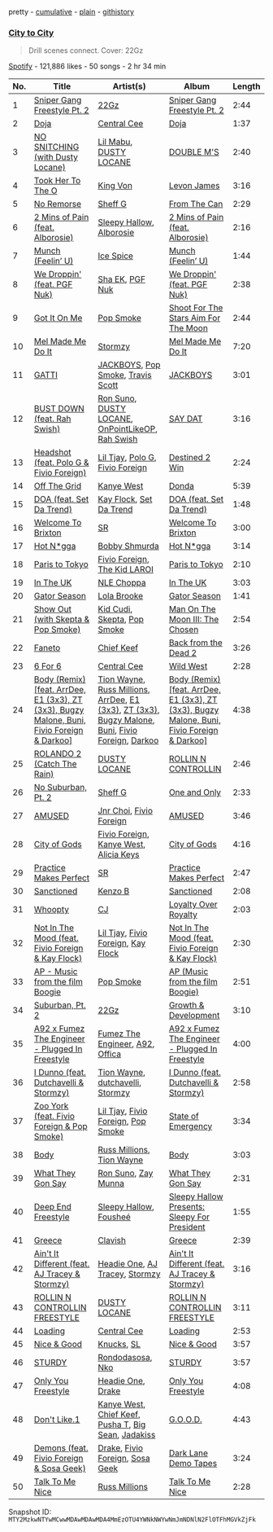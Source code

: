 pretty - [cumulative](/playlists/cumulative/37i9dQZF1DWWIfrT204w7E.md) - [plain](/playlists/plain/37i9dQZF1DWWIfrT204w7E) - [githistory](https://github.githistory.xyz/mackorone/spotify-playlist-archive/blob/main/playlists/plain/37i9dQZF1DWWIfrT204w7E)

### [City to City](https://open.spotify.com/playlist/37i9dQZF1DWWIfrT204w7E)

> Drill scenes connect\. Cover: 22Gz

[Spotify](https://open.spotify.com/user/spotify) - 121,886 likes - 50 songs - 2 hr 34 min

| No. | Title | Artist(s) | Album | Length |
|---|---|---|---|---|
| 1 | [Sniper Gang Freestyle Pt\. 2](https://open.spotify.com/track/1QQa1xdCx4t9DUgQH21Xoo) | [22Gz](https://open.spotify.com/artist/4JhbRL6zaItAyzqx4gHTqz) | [Sniper Gang Freestyle Pt\. 2](https://open.spotify.com/album/6vOE77BmSitUxf8v4ZjUKW) | 2:44 |
| 2 | [Doja](https://open.spotify.com/track/3LtpKP5abr2qqjunvjlX5i) | [Central Cee](https://open.spotify.com/artist/5H4yInM5zmHqpKIoMNAx4r) | [Doja](https://open.spotify.com/album/6oECjagksATHu2UaclXrq1) | 1:37 |
| 3 | [NO SNITCHING \(with Dusty Locane\)](https://open.spotify.com/track/3W9jnJBPYeihwNSXsr65f9) | [Lil Mabu](https://open.spotify.com/artist/6FAo7ORAHEzSSf5q10LLfN), [DUSTY LOCANE](https://open.spotify.com/artist/22hWz22JAmIhIEp0u1X01L) | [DOUBLE M'S](https://open.spotify.com/album/3gkkk6YBBtdhJeBeoUBxui) | 2:40 |
| 4 | [Took Her To The O](https://open.spotify.com/track/7fEoXCZTZFosUFvFQg1BmW) | [King Von](https://open.spotify.com/artist/6QtgPSJPSzcnn7dPZ4VINp) | [Levon James](https://open.spotify.com/album/1ZRAeQ6zsPJ5W1K3DvpRpP) | 3:16 |
| 5 | [No Remorse](https://open.spotify.com/track/5auKzb2kuqO3lTcoybxVJI) | [Sheff G](https://open.spotify.com/artist/1tG7s7S4sq2eFFW0QZyLbm) | [From The Can](https://open.spotify.com/album/7D59qIBeJucYHLc1Kq6i69) | 2:29 |
| 6 | [2 Mins of Pain \(feat\. Alborosie\)](https://open.spotify.com/track/2NVXBBbO4xGO851zrMfCFi) | [Sleepy Hallow](https://open.spotify.com/artist/6EPlBSH2RSiettczlz7ihV), [Alborosie](https://open.spotify.com/artist/78u1jLVBjPSXQVmHBV43yG) | [2 Mins of Pain \(feat\. Alborosie\)](https://open.spotify.com/album/43AaQNHNlJlf8F2iQkivyx) | 2:16 |
| 7 | [Munch \(Feelin’ U\)](https://open.spotify.com/track/1jOgJN75btuUONIdf57vHz) | [Ice Spice](https://open.spotify.com/artist/3LZZPxNDGDFVSIPqf4JuEf) | [Munch \(Feelin’ U\)](https://open.spotify.com/album/0LgFPcU3P2HLGUtBQTBBpv) | 1:44 |
| 8 | [We Droppin' \(feat\. PGF Nuk\)](https://open.spotify.com/track/7LkIkjlWgXYIHgWW0DHsSg) | [Sha EK](https://open.spotify.com/artist/3jVAqTL4NbB88q4lj94VX9), [PGF Nuk](https://open.spotify.com/artist/0PUh7TSiwhSf0xL0b6SLXH) | [We Droppin' \(feat\. PGF Nuk\)](https://open.spotify.com/album/02a5YA3rWMRQz1ZqWZ19BA) | 2:38 |
| 9 | [Got It On Me](https://open.spotify.com/track/25zlnOAzbVoOzIeXSvQFf1) | [Pop Smoke](https://open.spotify.com/artist/0eDvMgVFoNV3TpwtrVCoTj) | [Shoot For The Stars Aim For The Moon](https://open.spotify.com/album/7e7t0MCrNDcJZsPwUKjmOc) | 2:44 |
| 10 | [Mel Made Me Do It](https://open.spotify.com/track/3y8xPhq9Ho1hCEMIE9DvZe) | [Stormzy](https://open.spotify.com/artist/2SrSdSvpminqmStGELCSNd) | [Mel Made Me Do It](https://open.spotify.com/album/2qB4PkpoOUuvLXPzckmYdw) | 7:20 |
| 11 | [GATTI](https://open.spotify.com/track/40mjsnRjCpycdUw3xhS20g) | [JACKBOYS](https://open.spotify.com/artist/7A8S43ryYdbWpJKeHRZRcq), [Pop Smoke](https://open.spotify.com/artist/0eDvMgVFoNV3TpwtrVCoTj), [Travis Scott](https://open.spotify.com/artist/0Y5tJX1MQlPlqiwlOH1tJY) | [JACKBOYS](https://open.spotify.com/album/1Sf8GsXG32t0jNrX11xqWx) | 3:01 |
| 12 | [BUST DOWN \(feat\. Rah Swish\)](https://open.spotify.com/track/7e2trNONVOboRYbTe5dQLQ) | [Ron Suno](https://open.spotify.com/artist/3A63dHvKuavknOcvWVgZA9), [DUSTY LOCANE](https://open.spotify.com/artist/22hWz22JAmIhIEp0u1X01L), [OnPointLikeOP](https://open.spotify.com/artist/0dTnryd4adS8rjtGva7z1v), [Rah Swish](https://open.spotify.com/artist/4FeLiFUPdxVfFo8oOfA4BH) | [SAY DAT](https://open.spotify.com/album/0nODxykYAsHgR0WjwwF2cF) | 3:16 |
| 13 | [Headshot \(feat\. Polo G & Fivio Foreign\)](https://open.spotify.com/track/4eNOLmx8r2IJAVKvBBL1jv) | [Lil Tjay](https://open.spotify.com/artist/6jGMq4yGs7aQzuGsMgVgZR), [Polo G](https://open.spotify.com/artist/6AgTAQt8XS6jRWi4sX7w49), [Fivio Foreign](https://open.spotify.com/artist/14CHVeJGrR5xgUGQFV5BVM) | [Destined 2 Win](https://open.spotify.com/album/3MEKpJ7wSSp6Z661ThjrUJ) | 2:24 |
| 14 | [Off The Grid](https://open.spotify.com/track/6LNoArVBBVZzUTUiAX2aKO) | [Kanye West](https://open.spotify.com/artist/5K4W6rqBFWDnAN6FQUkS6x) | [Donda](https://open.spotify.com/album/5CnpZV3q5BcESefcB3WJmz) | 5:39 |
| 15 | [DOA \(feat\. Set Da Trend\)](https://open.spotify.com/track/3i4yWKMRIoCcquLwOPhqZ1) | [Kay Flock](https://open.spotify.com/artist/2AMeiDbfU2vonrTkpXDKUu), [Set Da Trend](https://open.spotify.com/artist/4dtz0vRRNPW7J2N94X85eB) | [DOA \(feat\. Set Da Trend\)](https://open.spotify.com/album/0z0OfFcfdNLWfCuo6VS6ql) | 1:48 |
| 16 | [Welcome To Brixton](https://open.spotify.com/track/7kQUdVjev73xIuwu7W6YW9) | [SR](https://open.spotify.com/artist/2NZN0JDhWXmMmhSXTbhm1h) | [Welcome To Brixton](https://open.spotify.com/album/2cJGDIj1sw0CRisyitZqdQ) | 3:00 |
| 17 | [Hot N\*gga](https://open.spotify.com/track/19gEmPjfqSZT0ulDRfjl0m) | [Bobby Shmurda](https://open.spotify.com/artist/34Y0ldeyUv7jBvukWOGASO) | [Hot N\*gga](https://open.spotify.com/album/5ptl9Sheh9eWaogxFOZ3PV) | 3:14 |
| 18 | [Paris to Tokyo](https://open.spotify.com/track/5QvW5lK6mkfTegpAK9JOO7) | [Fivio Foreign](https://open.spotify.com/artist/14CHVeJGrR5xgUGQFV5BVM), [The Kid LAROI](https://open.spotify.com/artist/2tIP7SsRs7vjIcLrU85W8J) | [Paris to Tokyo](https://open.spotify.com/album/5BXl6r5L4zXQufLQjgkU6U) | 2:10 |
| 19 | [In The UK](https://open.spotify.com/track/7kWXW1tYyE2cOR11TPkKT7) | [NLE Choppa](https://open.spotify.com/artist/0ErzCpIMyLcjPiwT4elrtZ) | [In The UK](https://open.spotify.com/album/7ueX2aPzPqbryfJKHnJPTh) | 3:03 |
| 20 | [Gator Season](https://open.spotify.com/track/0B0kOrauoAebBdoax6C0Y4) | [Lola Brooke](https://open.spotify.com/artist/2Ggj5XNlIb4Lnbqe307FyB) | [Gator Season](https://open.spotify.com/album/5ypYJLK29dHLVKXSB32AIK) | 1:41 |
| 21 | [Show Out \(with Skepta & Pop Smoke\)](https://open.spotify.com/track/5CFJRZRq6sdKKtRwNPWbYv) | [Kid Cudi](https://open.spotify.com/artist/0fA0VVWsXO9YnASrzqfmYu), [Skepta](https://open.spotify.com/artist/2p1fiYHYiXz9qi0JJyxBzN), [Pop Smoke](https://open.spotify.com/artist/0eDvMgVFoNV3TpwtrVCoTj) | [Man On The Moon III: The Chosen](https://open.spotify.com/album/64nbgEEIcY4g1ElVLONJ0w) | 2:54 |
| 22 | [Faneto](https://open.spotify.com/track/7EcE5yCPVZaZut1JqowbcI) | [Chief Keef](https://open.spotify.com/artist/15iVAtD3s3FsQR4w1v6M0P) | [Back from the Dead 2](https://open.spotify.com/album/6uOn9t70gVO6YPU4M65h5g) | 3:26 |
| 23 | [6 For 6](https://open.spotify.com/track/1tLV0GD0WXQ1Z8BKOQscti) | [Central Cee](https://open.spotify.com/artist/5H4yInM5zmHqpKIoMNAx4r) | [Wild West](https://open.spotify.com/album/0aAVMtHuK9wX1mQozWvdSZ) | 2:28 |
| 24 | [Body \(Remix\) \[feat\. ArrDee, E1 \(3x3\), ZT \(3x3\), Bugzy Malone, Buni, Fivio Foreign & Darkoo\]](https://open.spotify.com/track/6uvMKqNlrSvcC4NaKnrwjZ) | [Tion Wayne](https://open.spotify.com/artist/7b79bQFziJFedJb75k6hFt), [Russ Millions](https://open.spotify.com/artist/3FoFW2AoUGRHBacC6i4x4p), [ArrDee](https://open.spotify.com/artist/7m0BsF0t3K9WQFgKoPejfk), [E1 \(3x3\)](https://open.spotify.com/artist/63ebc5zUpJ36aoTDQJHa9B), [ZT \(3x3\)](https://open.spotify.com/artist/2uIRmVaCVpHQjaVgph5clS), [Bugzy Malone](https://open.spotify.com/artist/4Dokdwa3WB7ilQ2c2qvIBL), [Buni](https://open.spotify.com/artist/5AiY4bxeXerLXx03JADdQv), [Fivio Foreign](https://open.spotify.com/artist/14CHVeJGrR5xgUGQFV5BVM), [Darkoo](https://open.spotify.com/artist/4QSTyDpxsKmv3UfavVUImR) | [Body \(Remix\) \[feat\. ArrDee, E1 \(3x3\), ZT \(3x3\), Bugzy Malone, Buni, Fivio Foreign & Darkoo\]](https://open.spotify.com/album/3ucQ8ogD2Li2U0rwkrdwlx) | 4:38 |
| 25 | [ROLANDO 2 \(Catch The Rain\)](https://open.spotify.com/track/0XoP7t3morEhlTwVmH2VVG) | [DUSTY LOCANE](https://open.spotify.com/artist/22hWz22JAmIhIEp0u1X01L) | [ROLLIN N CONTROLLIN](https://open.spotify.com/album/3CGPmQ2hmBXd5pG0K1nDLv) | 2:46 |
| 26 | [No Suburban, Pt\. 2](https://open.spotify.com/track/3VayB5gLZGODx8b7RO1y5f) | [Sheff G](https://open.spotify.com/artist/1tG7s7S4sq2eFFW0QZyLbm) | [One and Only](https://open.spotify.com/album/6lJqLqRmWGmsw8aLEoSlZ9) | 2:33 |
| 27 | [AMUSED](https://open.spotify.com/track/3FgahD27EJCxMHGcJJtAmM) | [Jnr Choi](https://open.spotify.com/artist/1Z25ZlGHqqlr3o1UGQOfNn), [Fivio Foreign](https://open.spotify.com/artist/14CHVeJGrR5xgUGQFV5BVM) | [AMUSED](https://open.spotify.com/album/781fnfWDxzWNpLnG0k99Ga) | 3:46 |
| 28 | [City of Gods](https://open.spotify.com/track/4huBDGP4I3S0pYI0EaRN1c) | [Fivio Foreign](https://open.spotify.com/artist/14CHVeJGrR5xgUGQFV5BVM), [Kanye West](https://open.spotify.com/artist/5K4W6rqBFWDnAN6FQUkS6x), [Alicia Keys](https://open.spotify.com/artist/3DiDSECUqqY1AuBP8qtaIa) | [City of Gods](https://open.spotify.com/album/0Nzff60OICCUBrtr980elH) | 4:16 |
| 29 | [Practice Makes Perfect](https://open.spotify.com/track/4Qpa0WH8hUHtOJKSNPrGV7) | [SR](https://open.spotify.com/artist/2NZN0JDhWXmMmhSXTbhm1h) | [Practice Makes Perfect](https://open.spotify.com/album/6l0LCRHoG9F9EzQUYWnMAL) | 2:47 |
| 30 | [Sanctioned](https://open.spotify.com/track/1kxT1ORd40GZyw8KvITwAU) | [Kenzo B](https://open.spotify.com/artist/2jllUNKJ1Zc0ycZs8NEMmH) | [Sanctioned](https://open.spotify.com/album/4gq9eIEzk67n3IHgMMu5gK) | 2:08 |
| 31 | [Whoopty](https://open.spotify.com/track/1t9WgS8FN0534tLBRwbaxO) | [CJ](https://open.spotify.com/artist/7arQA31aZVS8yS6zUveWzb) | [Loyalty Over Royalty](https://open.spotify.com/album/0kHRftVXaiRHgQdtviml0G) | 2:03 |
| 32 | [Not In The Mood \(feat\. Fivio Foreign & Kay Flock\)](https://open.spotify.com/track/25GyyK9CyZRiDCsPY51fIT) | [Lil Tjay](https://open.spotify.com/artist/6jGMq4yGs7aQzuGsMgVgZR), [Fivio Foreign](https://open.spotify.com/artist/14CHVeJGrR5xgUGQFV5BVM), [Kay Flock](https://open.spotify.com/artist/2AMeiDbfU2vonrTkpXDKUu) | [Not In The Mood \(feat\. Fivio Foreign & Kay Flock\)](https://open.spotify.com/album/5x8HOMCMbODsMSJtMtNXF7) | 2:30 |
| 33 | [AP \- Music from the film Boogie](https://open.spotify.com/track/17vGPZ5EsdvtgAOCD4FLWI) | [Pop Smoke](https://open.spotify.com/artist/0eDvMgVFoNV3TpwtrVCoTj) | [AP \(Music from the film Boogie\)](https://open.spotify.com/album/2xAPKH0b7vGsyD5xzkPpnI) | 2:51 |
| 34 | [Suburban, Pt\. 2](https://open.spotify.com/track/7rWLqeQJabrK7FbY8X0TyI) | [22Gz](https://open.spotify.com/artist/4JhbRL6zaItAyzqx4gHTqz) | [Growth & Development](https://open.spotify.com/album/2toa1qSFYevlVwt9LOG5id) | 3:10 |
| 35 | [A92 x Fumez The Engineer \- Plugged In Freestyle](https://open.spotify.com/track/0goOUCNL6MYrqSVvGhvsxw) | [Fumez The Engineer](https://open.spotify.com/artist/0ksX396B3t2Gt8kwr0BJZk), [A92](https://open.spotify.com/artist/5uWT1NONby2BqNCu42fdDc), [Offica](https://open.spotify.com/artist/3z9G13I73VCCZgf2j7i8q2) | [A92 x Fumez The Engineer \- Plugged In Freestyle](https://open.spotify.com/album/2d2jGNehp3V4MKWusgvMbk) | 4:00 |
| 36 | [I Dunno \(feat\. Dutchavelli & Stormzy\)](https://open.spotify.com/track/3B0WbRucJ6ZIla2G9IVt2E) | [Tion Wayne](https://open.spotify.com/artist/7b79bQFziJFedJb75k6hFt), [dutchavelli](https://open.spotify.com/artist/2tPR06hLUvH5aIY3JXNIxY), [Stormzy](https://open.spotify.com/artist/2SrSdSvpminqmStGELCSNd) | [I Dunno \(feat\. Dutchavelli & Stormzy\)](https://open.spotify.com/album/4HFf49hM2U0n27vIms1OjU) | 2:58 |
| 37 | [Zoo York \(feat\. Fivio Foreign & Pop Smoke\)](https://open.spotify.com/track/3Ddny34bFoYBb8dIGq5lwp) | [Lil Tjay](https://open.spotify.com/artist/6jGMq4yGs7aQzuGsMgVgZR), [Fivio Foreign](https://open.spotify.com/artist/14CHVeJGrR5xgUGQFV5BVM), [Pop Smoke](https://open.spotify.com/artist/0eDvMgVFoNV3TpwtrVCoTj) | [State of Emergency](https://open.spotify.com/album/26d9EFfi2YSvhQv7KKcrNw) | 3:34 |
| 38 | [Body](https://open.spotify.com/track/3CVb6hkMrlF7eHhXi5B3PZ) | [Russ Millions](https://open.spotify.com/artist/3FoFW2AoUGRHBacC6i4x4p), [Tion Wayne](https://open.spotify.com/artist/7b79bQFziJFedJb75k6hFt) | [Body](https://open.spotify.com/album/02ZsXShyE1HUqQceWLONcJ) | 3:03 |
| 39 | [What They Gon Say](https://open.spotify.com/track/5XsXZ1c7GKFNfzSsoeYFY7) | [Ron Suno](https://open.spotify.com/artist/3A63dHvKuavknOcvWVgZA9), [Zay Munna](https://open.spotify.com/artist/14AVlxYsgbbSygfGrNbG3n) | [What They Gon Say](https://open.spotify.com/album/1myZxsTthy8vaYfv9UC2dU) | 2:31 |
| 40 | [Deep End Freestyle](https://open.spotify.com/track/2AlYncTpVHKwHb55F9lF6O) | [Sleepy Hallow](https://open.spotify.com/artist/6EPlBSH2RSiettczlz7ihV), [Fousheé](https://open.spotify.com/artist/6trIghKwHRUyxwvm66HLHH) | [Sleepy Hallow Presents: Sleepy For President](https://open.spotify.com/album/3P7EIeXmzJQNT1xs4Q6Xzd) | 1:55 |
| 41 | [Greece](https://open.spotify.com/track/5ohlN3aJiV7849vqb3HDI1) | [Clavish](https://open.spotify.com/artist/4ygR3mAG9AsBRVKIlmFYP1) | [Greece](https://open.spotify.com/album/5zmDVvrSrECRqUimEeHygu) | 2:39 |
| 42 | [Ain't It Different \(feat\. AJ Tracey & Stormzy\)](https://open.spotify.com/track/6NJfIydBMYrXvlaXsFxmc8) | [Headie One](https://open.spotify.com/artist/6UCQYrcJ6wab6gnQ89OJFh), [AJ Tracey](https://open.spotify.com/artist/4Xi6LSfFqv26XgP9NKN26U), [Stormzy](https://open.spotify.com/artist/2SrSdSvpminqmStGELCSNd) | [Ain't It Different \(feat\. AJ Tracey & Stormzy\)](https://open.spotify.com/album/4DlHEcnhhUJbLuRvaOfdxC) | 3:16 |
| 43 | [ROLLIN N CONTROLLIN FREESTYLE](https://open.spotify.com/track/1xqRKo0SDFDO5Jy8yEVD0X) | [DUSTY LOCANE](https://open.spotify.com/artist/22hWz22JAmIhIEp0u1X01L) | [ROLLIN N CONTROLLIN FREESTYLE](https://open.spotify.com/album/752RRPgpiIBjptbb1BqoRI) | 3:11 |
| 44 | [Loading](https://open.spotify.com/track/4D0GT8zWuA7Z2em6dpajAn) | [Central Cee](https://open.spotify.com/artist/5H4yInM5zmHqpKIoMNAx4r) | [Loading](https://open.spotify.com/album/11W7cdDjujY2ktlOAGGq7Q) | 2:53 |
| 45 | [Nice & Good](https://open.spotify.com/track/0FP75UX2W460N7q2PKrzdh) | [Knucks](https://open.spotify.com/artist/6W4vm8P3JFQboO4cvHeqaa), [SL](https://open.spotify.com/artist/0wY1K9SgxbaRfoFRmSR5x5) | [Nice & Good](https://open.spotify.com/album/2nZHGm0LbyWb9SQ48RWFdO) | 3:57 |
| 46 | [STURDY](https://open.spotify.com/track/5KYHtcY0dtXkSxZwtVMjgp) | [Rondodasosa](https://open.spotify.com/artist/61bQ4nwIioR8w6PGxzpyY3), [Nko](https://open.spotify.com/artist/4kTOsBwxhA2Sn4PSs7PqnN) | [STURDY](https://open.spotify.com/album/368Ku2KAei8qwbELqc1Rzl) | 3:57 |
| 47 | [Only You Freestyle](https://open.spotify.com/track/4OENnoidV0h8gJV6bhrw7r) | [Headie One](https://open.spotify.com/artist/6UCQYrcJ6wab6gnQ89OJFh), [Drake](https://open.spotify.com/artist/3TVXtAsR1Inumwj472S9r4) | [Only You Freestyle](https://open.spotify.com/album/5L6DR2YmRLRZ4CmR91l3Z4) | 4:08 |
| 48 | [Don't Like.1](https://open.spotify.com/track/3YqJ0iaDWM0aqEDQExd2j3) | [Kanye West](https://open.spotify.com/artist/5K4W6rqBFWDnAN6FQUkS6x), [Chief Keef](https://open.spotify.com/artist/15iVAtD3s3FsQR4w1v6M0P), [Pusha T](https://open.spotify.com/artist/0ONHkAv9pCAFxb0zJwDNTy), [Big Sean](https://open.spotify.com/artist/0c173mlxpT3dSFRgMO8XPh), [Jadakiss](https://open.spotify.com/artist/5pnbUBPifNnlusY8kTBivi) | [G.O.O.D.](https://open.spotify.com/album/4YXvNse2P5iuKtCPh91o8q) | 4:43 |
| 49 | [Demons \(feat\. Fivio Foreign & Sosa Geek\)](https://open.spotify.com/track/05aZ9sAU1YXndHv0FMi9iW) | [Drake](https://open.spotify.com/artist/3TVXtAsR1Inumwj472S9r4), [Fivio Foreign](https://open.spotify.com/artist/14CHVeJGrR5xgUGQFV5BVM), [Sosa Geek](https://open.spotify.com/artist/2UyyBkpzN5w3hzZBZGvRZb) | [Dark Lane Demo Tapes](https://open.spotify.com/album/6OQ9gBfg5EXeNAEwGSs6jK) | 3:24 |
| 50 | [Talk To Me Nice](https://open.spotify.com/track/1JTnvQEXkqf0ZovtKPDh9j) | [Russ Millions](https://open.spotify.com/artist/3FoFW2AoUGRHBacC6i4x4p) | [Talk To Me Nice](https://open.spotify.com/album/4wt9ueqBx4ngkdrD3Rd41Z) | 2:28 |

Snapshot ID: `MTY2MzkwNTYwMCwwMDAwMDAwMDA4MmEzOTU4YWNkNWYwNmJmNDNlN2FlOTFhMGVkZjFk`
